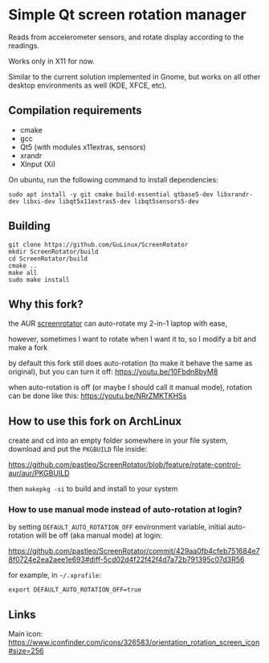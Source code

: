 # Simple Qt screen rotation manager

Reads from accelerometer sensors, and rotate display according to the readings.

Works only in X11 for now.

Similar to the current solution implemented in Gnome, but works on all other desktop environments as well (KDE, XFCE, etc).

## Compilation requirements

 - cmake
 - gcc
 - Qt5 (with modules x11extras, sensors)
 - xrandr
 - XInput (Xi)
 
On ubuntu, run the following command to install dependencies:
```
sudo apt install -y git cmake build-essential qtbase5-dev libxrandr-dev libxi-dev libqt5x11extras5-dev libqt5sensors5-dev 
```

## Building
```
git clone https://github.com/GuLinux/ScreenRotator
mkdir ScreenRotator/build
cd ScreenRotator/build
cmake ..
make all
sudo make install
```

## Why this fork?

the AUR [screenrotator](https://aur.archlinux.org/packages/screenrotator-git/) can auto-rotate my 2-in-1 laptop with ease,

however, sometimes I want to rotate when I want it to, so I modify a bit and make a fork

by default this fork still does auto-rotation (to make it behave the same as original), but you can turn it off: https://youtu.be/10Fbdn8byM8

when auto-rotation is off (or maybe I should call it manual mode), rotation can be done like this: https://youtu.be/NRrZMKTKHSs

## How to use this fork on ArchLinux

create and cd into an empty folder somewhere in your file system, download and put the `PKGBUILD` file inside:

https://github.com/pastleo/ScreenRotator/blob/feature/rotate-control-aur/aur/PKGBUILD

then `makepkg -si` to build and install to your system

### How to use manual mode instead of auto-rotation at login?

by setting `DEFAULT_AUTO_ROTATION_OFF` environment variable, initial auto-rotation will be off (aka manual mode) at login:

https://github.com/pastleo/ScreenRotator/commit/429aa0fb4cfeb751684e78f0724e2ea2aee1e693#diff-5cd02d4f22f42f4d7a72b791395c07d3R56

for example, in `~/.xprofile`:

```
export DEFAULT_AUTO_ROTATION_OFF=true
```

## Links

Main icon: https://www.iconfinder.com/icons/326583/orientation_rotation_screen_icon#size=256

